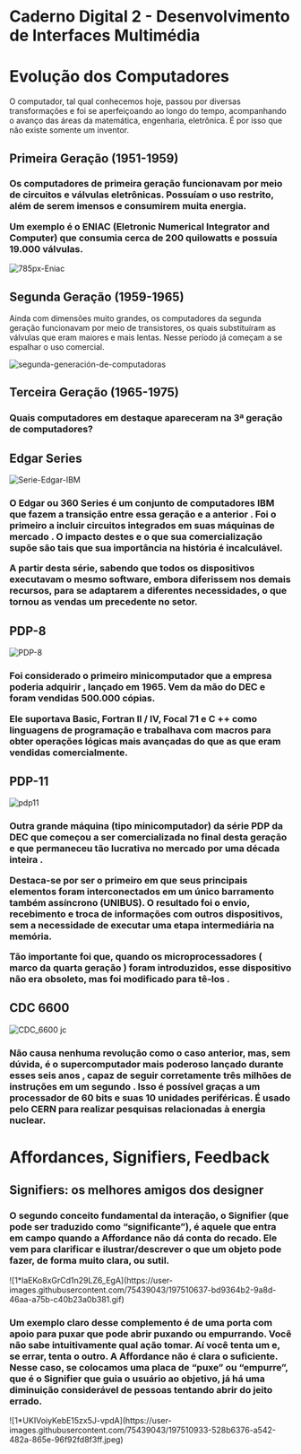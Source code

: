 # Caderno Digital 2 - Desenvolvimento de Interfaces Multimédia

<h1> Evolução dos Computadores </h1>

O computador, tal qual conhecemos hoje, passou por diversas transformações e foi se aperfeiçoando ao longo do tempo, acompanhando o avanço das áreas da matemática, engenharia, eletrônica. É por isso que não existe somente um inventor.


<h2> Primeira Geração (1951-1959) </h2>

<h3>Os computadores de primeira geração funcionavam por meio de circuitos e válvulas eletrônicas. Possuíam o uso restrito, além de serem imensos e consumirem muita energia.

Um exemplo é o ENIAC (Eletronic Numerical Integrator and Computer) que consumia cerca de 200 quilowatts e possuía 19.000 válvulas. </h3>

![785px-Eniac](https://user-images.githubusercontent.com/75439043/197504668-3f781b61-87fd-48b1-8798-77488d8df1cc.jpeg)



<h2> Segunda Geração (1959-1965)</h2>

Ainda com dimensões muito grandes, os computadores da segunda geração funcionavam por meio de transistores, os quais substituíram as válvulas que eram maiores e mais lentas. Nesse período já começam a se espalhar o uso comercial.

![segunda-generación-de-computadoras](https://user-images.githubusercontent.com/75439043/197504865-a7430e27-cbbf-4089-a69b-76aac175243d.jpeg)


<h2>Terceira Geração (1965-1975) </h2>


<h3>Quais computadores em destaque apareceram na 3ª geração de computadores?</h3>

<h2>Edgar Series</h2>

![Serie-Edgar-IBM](https://user-images.githubusercontent.com/75439043/197507800-fbb4ef38-c57f-472d-b43d-2feb48a9b6ca.jpeg)

<h3>O Edgar ou 360 Series é um conjunto de computadores IBM que fazem a transição entre essa geração e a anterior . Foi o primeiro a incluir circuitos integrados em suas máquinas de mercado . O impacto destes e o que sua comercialização supõe são tais que sua importância na história é incalculável.

A partir desta série, sabendo que todos os dispositivos executavam o mesmo software, embora diferissem nos demais recursos, para se adaptarem a diferentes necessidades, o que tornou as vendas um precedente no setor.
</h3>


<h2>PDP-8</h2>

![PDP-8](https://user-images.githubusercontent.com/75439043/197507948-3ca66fc7-8154-49b9-ad4c-bc7fceee62d4.jpeg)

<h3>Foi considerado o primeiro minicomputador que a empresa poderia adquirir , lançado em 1965. Vem da mão do DEC e foram vendidas 500.000 cópias.

Ele suportava Basic, Fortran II / IV, Focal 71 e C ++ como linguagens de programação e trabalhava com macros para obter operações lógicas mais avançadas do que as que eram vendidas comercialmente.
</h3>
<h2>PDP-11</h2>

![pdp11](https://user-images.githubusercontent.com/75439043/197508192-472a6360-cb60-4059-844f-5a0c08b25479.jpeg)
<h3>
Outra grande máquina (tipo minicomputador) da série PDP da DEC que começou a ser comercializada no final desta geração e que permaneceu tão lucrativa no mercado por uma década inteira .

Destaca-se por ser o primeiro em que seus principais elementos foram interconectados em um único barramento também assíncrono (UNIBUS). O resultado foi o envio, recebimento e troca de informações com outros dispositivos, sem a necessidade de executar uma etapa intermediária na memória.

Tão importante foi que, quando os microprocessadores ( marco da quarta geração ) foram introduzidos, esse dispositivo não era obsoleto, mas foi modificado para tê-los .
</h3>
<h2>CDC 6600</h2>

![CDC_6600 jc](https://user-images.githubusercontent.com/75439043/197508402-6a8053b8-66a9-4303-b3cc-6ea12f4e0941.jpeg)

<h3>Não causa nenhuma revolução como o caso anterior, mas, sem dúvida, é o supercomputador mais poderoso lançado durante esses seis anos , capaz de seguir corretamente três milhões de instruções em um segundo . Isso é possível graças a um processador de 60 bits e suas 10 unidades periféricas. É usado pelo CERN para realizar pesquisas relacionadas à energia nuclear.
</h3>


<h1>Affordances, Signifiers, Feedback</h1>

<h2>Signifiers: os melhores amigos dos designer</h2>

<h3>O segundo conceito fundamental da interação, o Signifier (que pode ser traduzido como “significante”), é aquele que entra em campo quando a Affordance não dá conta do recado. Ele vem para clarificar e ilustrar/descrever o que um objeto pode fazer, de forma muito clara, ou sutil.
</h3>
![1*laEKo8xGrCd1n29LZ6_EgA](https://user-images.githubusercontent.com/75439043/197510637-bd9364b2-9a8d-46aa-a75b-c40b23a0b381.gif)
<h3>
Um exemplo claro desse complemento é de uma porta com apoio para puxar que pode abrir puxando ou empurrando. Você não sabe intuitivamente qual ação tomar. Aí você tenta um e, se errar, tenta o outro. A Affordance não é clara o suficiente. Nesse caso, se colocamos uma placa de “puxe” ou “empurre”, que é o Signifier que guia o usuário ao objetivo, já há uma diminuição considerável de pessoas tentando abrir do jeito errado.
</h3>
![1*UKIVoiyKebE15zx5J-vpdA](https://user-images.githubusercontent.com/75439043/197510933-528b6376-a542-482a-865e-96f92fd8f3ff.jpeg)
